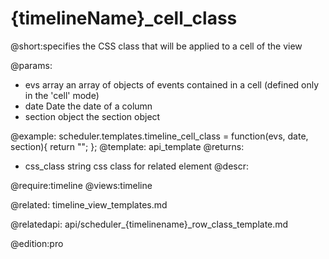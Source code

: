 {timelineName}_cell_class
=============

@short:specifies the CSS class that will be applied to a cell of the view
	

@params:
- evs	array 	an array of objects of events contained in a cell (defined only in the 'cell' mode)
- date 	Date	the date of a column
- section	object	the section object


@example:
scheduler.templates.timeline_cell_class = function(evs, date, section){
	return "";
};
@template:	api_template
@returns:
- css_class    string     css class for related element
@descr:
	
@require:timeline
@views:timeline


@related:
	timeline_view_templates.md
    
@relatedapi: api/scheduler_{timelinename}_row_class_template.md

@edition:pro